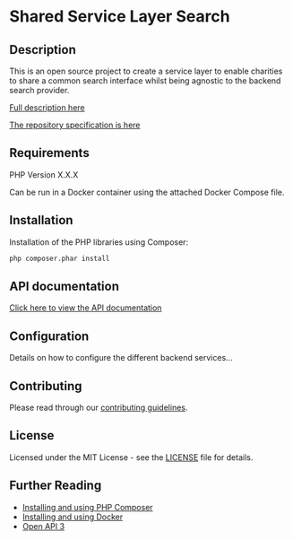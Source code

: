 # Shared Service Layer Search

## Description

This is an open source project to create a service layer to enable charities to share a common search interface whilst being agnostic to the backend search provider.

[Full description here](https://www.thecatalyst.org.uk/blog/some-of-the-most-common-digital-problems-faced-by-charities-and-what-were-doing-about-them)

[The repository specification is here](specification.MD)

## Requirements

PHP Version X.X.X

Can be run in a Docker container using the attached Docker Compose file.

## Installation

Installation of the PHP libraries using Composer:

```bash
php composer.phar install
```

## API documentation

[Click here to view the API documentation](API.MD)

## Configuration

Details on how to configure the different backend services...

## Contributing

Please read through our [contributing guidelines](CONTRIBUTING.MD).

## License

Licensed under the MIT License - see the [LICENSE](LICENSE) file for details.

## Further Reading

* [Installing and using PHP Composer](https://getcomposer.org/doc/00-intro.md)
* [Installing and using Docker](https://www.docker.com/get-started)
* [Open API 3](https://github.com/OAI/OpenAPI-Specification/blob/master/versions/3.1.0.md)
